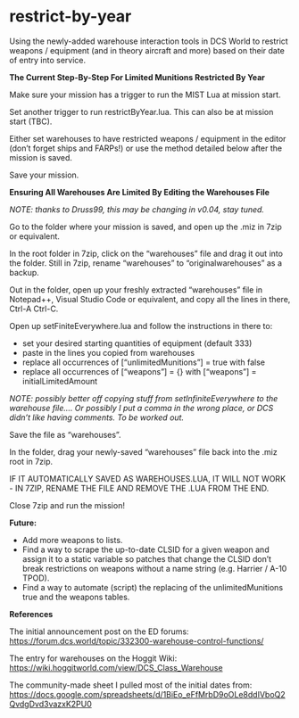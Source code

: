 # restrict-by-year
Using the newly-added warehouse interaction tools in DCS World to restrict weapons / equipment (and in theory aircraft and more) based on their date of entry into service.

**The Current Step-By-Step For Limited Munitions Restricted By Year**

Make sure your mission has a trigger to run the MIST Lua at mission start.

Set another trigger to run restrictByYear.lua. This can also be at mission start (TBC).

Either set warehouses to have restricted weapons / equipment in the editor (don’t forget ships and FARPs!)
or use the method detailed below after the mission is saved.

Save your mission.


**Ensuring All Warehouses Are Limited By Editing the Warehouses File**

*NOTE: thanks to Druss99, this may be changing in v0.04, stay tuned.*

Go to the folder where your mission is saved, and open up the .miz in 7zip or equivalent.

In the root folder in 7zip, click on the “warehouses” file and drag it out into the folder.
Still in 7zip, rename “warehouses” to “originalwarehouses” as a backup.

Out in the folder, open up your freshly extracted “warehouses” file in Notepad++,
Visual Studio Code or equivalent, and copy all the lines in there, Ctrl-A Ctrl-C.

Open up setFiniteEverywhere.lua and follow the instructions in there to:
- set your desired starting quantities of equipment (default 333)
- paste in the lines you copied from warehouses
- replace all occurrences of [“unlimitedMunitions”] = true with false
- replace all occurrences of [“weapons”] = {} with [“weapons”] = initialLimitedAmount

*NOTE: possibly better off copying stuff from setInfiniteEverywhere to the warehouse file…. Or possibly I
put a comma in the wrong place, or DCS didn’t like having comments. To be worked out.*

Save the file as “warehouses”.

In the folder, drag your newly-saved “warehouses” file back into the .miz root in 7zip.

IF IT AUTOMATICALLY SAVED AS WAREHOUSES.LUA, IT WILL NOT WORK - IN 7ZIP, RENAME THE FILE AND REMOVE THE .LUA FROM THE END.

Close 7zip and run the mission!

**Future:**

- Add more weapons to lists.
- Find a way to scrape the up-to-date CLSID for a given weapon and assign it to a static variable so patches that change the CLSID don’t break restrictions on weapons without a name string (e.g. Harrier / A-10 TPOD).
- Find a way to automate (script) the replacing of the unlimitedMunitions true and the weapons tables.

**References**

The initial announcement post on the ED forums: https://forum.dcs.world/topic/332300-warehouse-control-functions/

The entry for warehouses on the Hoggit Wiki: https://wiki.hoggitworld.com/view/DCS_Class_Warehouse

The community-made sheet I pulled most of the initial dates from: https://docs.google.com/spreadsheets/d/1BiEo_eFfMrbD9oOLe8ddIVboQ2QvdgDvd3vazxK2PU0

